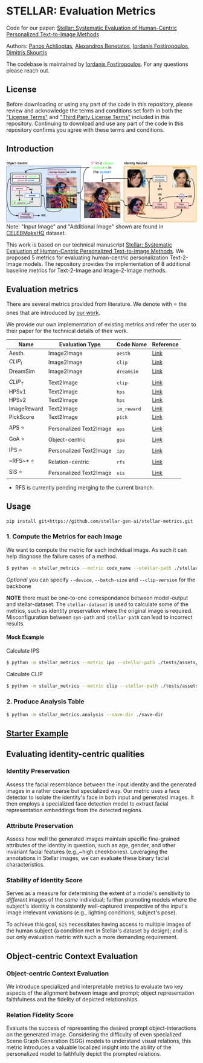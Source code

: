 # STELLAR: Evaluation Metrics

Code for our paper:
[Stellar: Systematic Evaluation of Human-Centric Personalized Text-to-Image Methods](https://stellar-gen-ai.github.io/#authors)

Authors:
[Panos Achlioptas](https://optas.github.io), [Alexandros Benetatos](https://www.linkedin.com/in/alexandros-benetatos/), [Iordanis Fostiropoulos](https://iordanis.me), [Dimitris Skourtis](https://www.linkedin.com/in/skourtis/)


The codebase is maintained by [Iordanis Fostiropoulos](https://iordanis.me). For any questions please reach out.

## License

Before downloading or using any part of the code in this repository, please review and acknowledge the terms and conditions set forth in both the ["License Terms"](./LICENSE) and ["Third Party License Terms"](./THIRD-PARTIES-LICENSE) included in this repository. Continuing to download and use any part of the code in this repository confirms you agree with these terms and conditions.

## Introduction

![metrics_explanation](assets/metrics_explanation_easy.jpg)
Note: "Input Image" and "Additional Image" shown are found in [CELEBMaksHQ](https://mmlab.ie.cuhk.edu.hk/projects/CelebA/CelebAMask_HQ.html) dataset.

This work is based on our technical manuscript [Stellar: Systematic Evaluation of
Human-Centric Personalized Text-to-Image Methods](). We proposed 5 metrics for evaluating human-centric personalization Text-2-Image models. The repository provides the implementation of 8 additional baseline metrics for Text-2-Image and Image-2-Image methods.

## Evaluation metrics

There are several metrics provided from literature. We denote with ⭐ the ones that are introduced by [our work](https://arxiv.org/abs/2312.06116).

We provide our own implementation of existing metrics and refer the user to their paper for the technical details of their work.

| Name  | Evaluation Type | Code Name | Reference |
| ------------- | ------------- | ------------- | ------------- |
| Aesth.  | Image2Image  | `aesth` | [Link](https://proceedings.neurips.cc/paper_files/paper/2022/hash/a1859debfb3b59d094f3504d5ebb6c25-Abstract-Datasets_and_Benchmarks.html)  |
| $CLIP_I$  | Image2Image  | `clip` | [Link](https://arxiv.org/abs/2103.00020)  |
| DreamSim  | Image2Image  | `dreamsim` | [Link](https://arxiv.org/abs/2306.09344)  |
|  |  |  |  |
| $CLIP_T$  | Text2Image  | `clip` | [Link](https://arxiv.org/abs/2103.00020)  |
| HPSv1  | Text2Image  | `hps` | [Link](https://arxiv.org/abs/2303.14420)  |
| HPSv2  | Text2Image  | `hps` | [Link](https://arxiv.org/abs/2306.09341)  |
| ImageReward  | Text2Image  | `im_reward` | [Link](https://arxiv.org/abs/2304.05977)  |
| PickScore  | Text2Image  | `pick` | [Link](https://arxiv.org/abs/2305.01569)  |
|  |  |  |  |
| APS ⭐ | Personalized Text2Image  | `aps` | [Link](https://arxiv.org/abs/2312.06116)  |
| GoA ⭐ | Object-centric  | `goa` | [Link](https://arxiv.org/abs/2312.06116)  |
| IPS ⭐  | Personalized Text2Image  | `ips` | [Link](https://arxiv.org/abs/2312.06116)  |
| ~RFS~* ⭐ | Relation-centric  | `rfs` | [Link](https://arxiv.org/abs/2312.06116)  |
| SIS ⭐  | Personalized Text2Image  | `sis` | [Link](https://arxiv.org/abs/2312.06116)  |

* RFS is currently pending merging to the current branch.

## Usage

```bash
pip install git+https://github.com/stellar-gen-ai/stellar-metrics.git
```

### 1. Compute the Metrics for each Image

We want to compute the metric for each individual image. As such it can help diagnose the failure cases of a method.



```bash
$ python -m stellar_metrics --metric code_name --stellar-path ./stellar-dataset --syn-path ./model-output --save-dir ./save-dir
```
*Optional* you can specify `--device`, `--batch-size` and `--clip-version` for the backbone

**NOTE** there must be one-to-one correspondance between model-output and stellar-dataset. The `stellar-dataset` is used to calculate some of the metrics, such as identity preservation where the original image is required. Misconfiguration between `syn-path` and `stellar-path` can lead to incorrect results.

#### Mock Example

Calculate IPS

```bash
$ python -m stellar_metrics --metric ips --stellar-path ./tests/assets/mock_stellar_dataset --syn-path ./tests/assets/stellar_net --save-dir ./save-dir
```

Calculate CLIP

```bash
$ python -m stellar_metrics --metric clip --stellar-path ./tests/assets/mock_stellar_dataset --syn-path ./tests/assets/stellar_net --save-dir ./save-dir
```

### 2. Produce Analysis Table


```bash
$ python -m stellar_metrics.analysis --save-dir ./save-dir
```

## [Starter Example](starter_notebook.ipynb)

##  Evaluating identity-centric qualities
### Identity Preservation

Assess the facial resemblance between the input identity and the generated images in a rather coarse but specialized way. Our metric uses a face detector to isolate the identity's face in both input and generated images. It then employs a specialized face detection model to extract facial representation embeddings from the detected regions.

### Attribute Preservation

Assess how well the generated images maintain specific fine-grained attributes of the identity in question, such as age, gender, and other invariant facial features (e.g.,~high cheekbones). Leveraging the annotations in Stellar images, we can evaluate these binary facial characteristics.

### Stability of Identity Score
Serves as a measure for determining the extent of a model's sensitivity to *different* images of the *same* individual; further promoting models where the subject's identity is consistently well-captured irrespective of the input's image irrelevant *variations* (e.g., lighting conditions, subject's pose).

To achieve this goal, `SIS` necessitates having access to multiple images of the human subject (a condition met in Stellar's dataset by design); and is our only evaluation metric with such a more demanding requirement.

## Object-centric Context Evaluation

### Object-centric Context Evaluation

We introduce specialized and interpretable metrics to evaluate two key aspects of the alignment between image and prompt; object representation faithfulness and the fidelity of depicted relationships.

### Relation Fidelity Score
Evaluate the success of representing the desired prompt object-interactions on the generated image. Considering the difficulty of even specialized Scene Graph Generation (SGG) models to understand visual relations, this metric introduces a valuable localized insight into the ability of the personalized model to faithfully depict the prompted relations.

